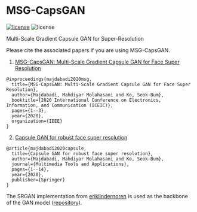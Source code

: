# MSG-CapsGAN
[![license](https://img.shields.io/github/license/mashape/apistatus.svg?style=flat-square)](https://github.com/armiro/COVID-CXNet/blob/master/LICENSE)
![license](https://img.shields.io/badge/development-100%25-yellow?style=flat-square)

Multi-Scale Gradient Capsule GAN for Super-Resolution

Please cite the associated papers if you are using MSG-CapsGAN.

1. [MSG-CapsGAN: Multi-Scale Gradient Capsule GAN for Face Super Resolution](https://ieeexplore.ieee.org/abstract/document/9051244)
```
@inproceedings{majdabadi2020msg,
  title={MSG-CapsGAN: Multi-Scale Gradient Capsule GAN for Face Super Resolution},
  author={Majdabadi, Mahdiyar Molahasani and Ko, Seok-Bum},
  booktitle={2020 International Conference on Electronics, Information, and Communication (ICEIC)},
  pages={1--3},
  year={2020},
  organization={IEEE}
}
```
2. [Capsule GAN for robust face super resolution](https://link.springer.com/article/10.1007/s11042-020-09489-y)
```
@article{majdabadi2020capsule,
  title={Capsule GAN for robust face super resolution},
  author={Majdabadi, Mahdiyar Molahasani and Ko, Seok-Bum},
  journal={Multimedia Tools and Applications},
  pages={1--14},
  year={2020},
  publisher={Springer}
}
```

The SRGAN implementation from [eriklindernoren](https://github.com/eriklindernoren/Keras-GAN/commits?author=eriklindernoren) is used as the backbone of the GAN model ([repository](https://github.com/eriklindernoren/Keras-GAN/tree/master/srgan)).
